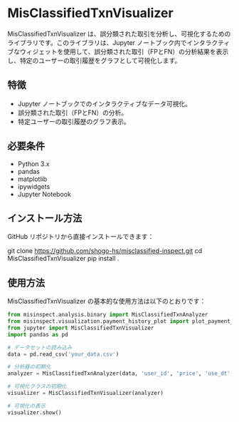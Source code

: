 # MisClassifiedTxnVisualizer

MisClassifiedTxnVisualizer は、誤分類された取引を分析し、可視化するためのライブラリです。このライブラリは、Jupyter ノートブック内でインタラクティブなウィジェットを使用して、誤分類された取引（FPとFN）の分析結果を表示し、特定のユーザーの取引履歴をグラフとして可視化します。

## 特徴

- Jupyter ノートブックでのインタラクティブなデータ可視化。
- 誤分類された取引（FPとFN）の分析。
- 特定ユーザーの取引履歴のグラフ表示。

## 必要条件

- Python 3.x
- pandas
- matplotlib
- ipywidgets
- Jupyter Notebook

## インストール方法

GitHub リポジトリから直接インストールできます：

git clone https://github.com/shogo-hs/misclassified-inspect.git
cd MisClassifiedTxnVisualizer
pip install .


## 使用方法

MisClassifiedTxnVisualizer の基本的な使用方法は以下のとおりです：

```python
from misinspect.analysis.binary import MisClassifiedTxnAnalyzer
from misinspect.visualization.payment_history_plot import plot_payment_history
from jupyter import MisClassifiedTxnVisualizer
import pandas as pd

# データセットの読み込み
data = pd.read_csv('your_data.csv')

# 分析器の初期化
analyzer = MisClassifiedTxnAnalyzer(data, 'user_id', 'price', 'use_dt', 'probability', 'label')

# 可視化クラスの初期化
visualizer = MisClassifiedTxnVisualizer(analyzer)

# 可視化の表示
visualizer.show()
```

